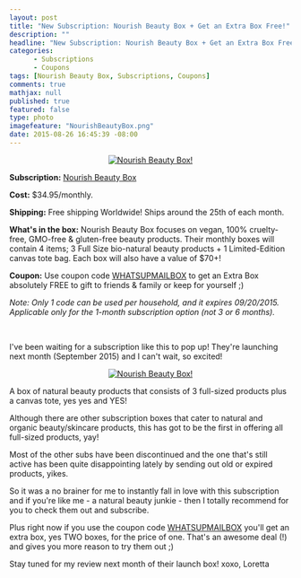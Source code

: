 ```yaml
---
layout: post
title: "New Subscription: Nourish Beauty Box + Get an Extra Box Free!"
description: ""
headline: "New Subscription: Nourish Beauty Box + Get an Extra Box Free!"
categories: 
      - Subscriptions
      - Coupons
tags: [Nourish Beauty Box, Subscriptions, Coupons]
comments: true
mathjax: null
published: true
featured: false
type: photo
imagefeature: "NourishBeautyBox.png"
date: 2015-08-26 16:45:39 -08:00
---
```


<center><a href="http://www.nourishbeautybox.com/ac/WHATSUPMAILBOX" target="_blank">
<img src="/images/NourishBeautyBox.png" border="0" style="border:none;max-width:100%;" alt="Nourish Beauty Box!" />
</a></center>

<p><b>Subscription:</b> <a href="http://www.nourishbeautybox.com/ac/WHATSUPMAILBOX" target="_blank">Nourish Beauty Box</a></p>
<p><b>Cost:</b> $34.95/monthly.</p>
<p><b>Shipping:</b> Free shipping Worldwide! Ships around the 25th of each month.</p>
<p><b>What's in the box:</b> Nourish Beauty Box focuses on vegan, 100% cruelty-free, GMO-free & gluten-free beauty products. Their monthly boxes will contain 4 items; 3 Full Size bio-natural beauty products + 1 Limited-Edition canvas tote bag. Each box will also have a value of $70+!</p>
<p><b>Coupon:</b> Use coupon code <a href="http://www.nourishbeautybox.com/ac/WHATSUPMAILBOX" target="_blank">WHATSUPMAILBOX</a> to get an Extra Box absolutely FREE to gift to friends & family or keep for yourself ;)</p> 
<i>Note: Only 1 code can be used per household, and it expires 09/20/2015. Applicable only for the 1-month subscription option (not 3 or 6 months).</i></p>

<br>

<p>I've been waiting for a subscription like this to pop up! They're launching next month (September 2015) and I can't wait, so excited!</p>

<center><a href="http://www.nourishbeautybox.com/ac/WHATSUPMAILBOX" target="_blank">
<img src="/images/NourishBeautyBox2.png" border="0" style="border:none;max-width:100%;" alt="Nourish Beauty Box!" />
</a></center>

<p>A box of natural beauty products that consists of 3 full-sized products plus a canvas tote, yes yes and YES!</p>

<p>Although there are other subscription boxes that cater to natural and organic beauty/skincare products, this has got to be the first in offering all full-sized products, yay!</p> 

<p>Most of the other subs have been discontinued and the one that's still active has been quite disappointing lately by sending out old or expired products, yikes.</p>

<p>So it was a no brainer for me to instantly fall in love with this subscription and if you're like me - a natural beauty junkie - then I totally recommend for you to check them out and subscribe.</p>

<p><i class="icon-gift"></i> Plus right now if you use the coupon code <a href="http://www.nourishbeautybox.com/ac/WHATSUPMAILBOX" target="_blank">WHATSUPMAILBOX</a> you'll get an extra box, yes TWO boxes, for the price of one. That's an awesome deal (!) and gives you more reason to try them out ;)</p>

<p>Stay tuned for my review next month of their launch box!  xoxo, Loretta</p>
